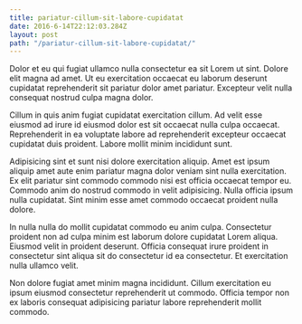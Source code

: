 ```yaml
---
title: pariatur-cillum-sit-labore-cupidatat
date: 2016-6-14T22:12:03.284Z
layout: post
path: "/pariatur-cillum-sit-labore-cupidatat/"
---
```


Dolor et eu qui fugiat ullamco nulla consectetur ea sit Lorem ut sint. Dolore elit magna ad amet. Ut eu exercitation occaecat eu laborum deserunt cupidatat reprehenderit sit pariatur dolor amet pariatur. Excepteur velit nulla consequat nostrud culpa magna dolor.

Cillum in quis anim fugiat cupidatat exercitation cillum. Ad velit esse eiusmod ad irure id eiusmod dolor est sit occaecat nulla culpa occaecat. Reprehenderit in ea voluptate labore ad reprehenderit excepteur occaecat cupidatat duis proident. Labore mollit minim incididunt sunt.

Adipisicing sint et sunt nisi dolore exercitation aliquip. Amet est ipsum aliquip amet aute enim pariatur magna dolor veniam sint nulla exercitation. Ex elit pariatur sint commodo commodo nisi est officia occaecat tempor eu. Commodo anim do nostrud commodo in velit adipisicing. Nulla officia ipsum nulla cupidatat. Sint minim esse amet commodo occaecat proident nulla dolore.

In nulla nulla do mollit cupidatat commodo eu anim culpa. Consectetur proident non ad culpa minim est laborum dolore cupidatat Lorem aliqua. Eiusmod velit in proident deserunt. Officia consequat irure proident in consectetur sint aliqua sit do consectetur id ea consectetur. Et exercitation nulla ullamco velit.

Non dolore fugiat amet minim magna incididunt. Cillum exercitation eu ipsum eiusmod consectetur reprehenderit ut commodo. Officia tempor non ex laboris consequat adipisicing pariatur labore reprehenderit mollit commodo.